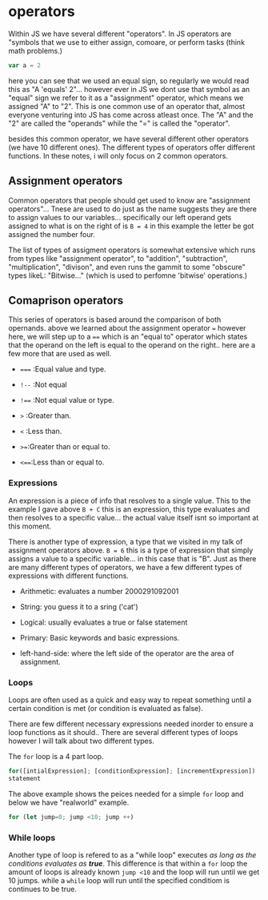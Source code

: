# operators

Within JS we have several different "operators". In JS operators are "symbols that we use to either assign, comoare, or perform tasks (think math problems.)

```js
var a = 2

```

here you can see that we used an equal sign, so regularly we would read this as "A 'equals' 2"... however ever in JS we dont use that symbol as an "equal" sign we refer to it as a "assignment" operator, which means we assigned "A" to "2". This is one common use of an operator that, almost everyone venturing into JS has come across atleast once. The "A" and the "2" are called the "operands" while the "=" is called the "operator".

besides this common operator, we have several different other operators (we have 10 different ones). The different types of operators offer different functions. In these notes, i will only focus on 2 common operators.

## Assignment operators

Common operators that people should get used to know are "assignment operators"... Tnese are used to do just as the name suggests they are there to assign values to our variables... specifically our left operand gets assigned to what is on the right of is `` B = 4 `` in this example the letter be got assigned the number four.

The list of types of assigment operators is somewhat extensive which runs from types like "assignment operator", to "addition", "subtraction", "multiplication", "divison", and even runs the gammit to some "obscure" types likeL: "Bitwise..." (which is used to perfomne 'bitwise' operations.)

## Comaprison operators

This series of operators is based around the comparison of both opernands. above we learned about the assignment operator ``=`` however here, we will step up to a ``==`` which is an "equal to" operator which states that the operand on the left is equal to the operand on the right.. here are a few more that are used as well.

* `` === ``  :Equal value and type.

* `` !-- `` :Not equal

* `` !== `` :Not equal value or type.

* `` > `` :Greater than.

* `` < `` :Less than.

* `` >= ``:Greater than or equal to.

* `` <== ``:Less than or equal to.

### Expressions

An expression is a piece of info  that resolves to a single value. This to the example I gave above `` B + C `` this is an expression, this type evaluates and then resolves to a specific value... the actual value itself isnt so important at this moment.

There is another type of expression, a type that we visited in my talk of assignment operators above. `` B = 6 `` this is a type of expression that simply assigns a value to a specific variable... in this case that is "B". Just as there are many different types of operators, we have a few different types of expressions with different functions.

* Arithmetic: evaluates a number 2000291092001

* String: you guess it to a sring ('cat')

* Logical: usually evaluates a true or false statement

* Primary: Basic keywords and basic expressions.

* left-hand-side: where the left side of the operator are the area of assignment.

### Loops

Loops are often used as a quick and easy way to repeat something until a certain condition is met (or condition is evaluated as false).

There are few different necessary expressions needed inorder to ensure a loop functions as it should.. There are several different types of loops however I will talk about two different types.

The ``for`` loop is a 4 part loop.

```js
for([intialExpression]; [conditionExpression]; [incrementExpression])
statement
```
The above example shows the peices needed for a simple ``for`` loop and below we have  "realworld" example. 
```js
for (let jump=0; jump <10; jump ++)
  ```
  
### While loops

Another type of loop is refered to as a "while loop" executes *as long as the conditions evaluates as **true***. This difference is that within a ``for`` loop the amount of loops is already known ``jump <10`` and the loop will run until we get 10 jumps. while a ``while`` loop will run until the specified conditiom is continues to be true.